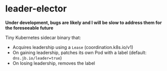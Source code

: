 # leader-elector

**Under development, bugs are likely and I will be slow to address them for the foreseeable future**

Tiny Kubernetes sidecar binary that:
- Acquires leadership using a `Lease` (coordination.k8s.io/v1)
- On gaining leadership, patches its own Pod with a label (default: `dns.jb.io/leader=true`)
- On losing leadership, removes the label


